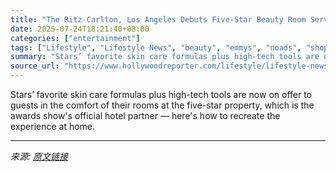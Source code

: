 ```yaml
---
title: "The Ritz-Carlton, Los Angeles Debuts Five-Star Beauty Room Service Ahead of the 2025 Emmys"
date: 2025-07-24T18:21:40+08:00
categories: ["entertainment"]
tags: ["Lifestyle", "Lifestyle News", "beauty", "emmys", "noads", "shopping", "Travel"]
summary: "Stars’ favorite skin care formulas plus high-tech tools are now on offer to guests in the comfort of their rooms at the five-star property, which is the awards show's official hotel partner — here's h"
source_url: "https://www.hollywoodreporter.com/lifestyle/lifestyle-news/ritz-carlton-los-angeles-emmys-beauty-fridge-room-service-launch-2025-1236328211/"
---
```


Stars’ favorite skin care formulas plus high-tech tools are now on offer to guests in the comfort of their rooms at the five-star property, which is the awards show's official hotel partner — here's how to recreate the experience at home.

---

*来源: [原文链接](https://www.hollywoodreporter.com/lifestyle/lifestyle-news/ritz-carlton-los-angeles-emmys-beauty-fridge-room-service-launch-2025-1236328211/)*
